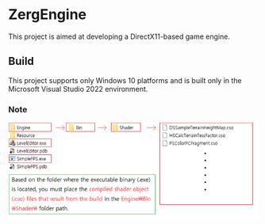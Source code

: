 # ZergEngine
This project is aimed at developing a DirectX11-based game engine.

## Build
This project supports only Windows 10 platforms and is built only in the Microsoft Visual Studio 2022 environment.

### Note
![How to Run](help1.png)
